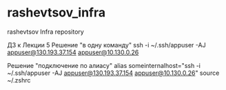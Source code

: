 # rashevtsov_infra
rashevtsov Infra repository

ДЗ к Лекции 5
Решение "в одну команду"
ssh -i ~/.ssh/appuser -AJ appuser@130.193.37.154 appuser@10.130.0.26

Решение "подключение по алиасу"
alias someinternalhost="ssh -i ~/.ssh/appuser -AJ appuser@130.193.37.154 appuser@10.130.0.26"
source ~/.zshrc
